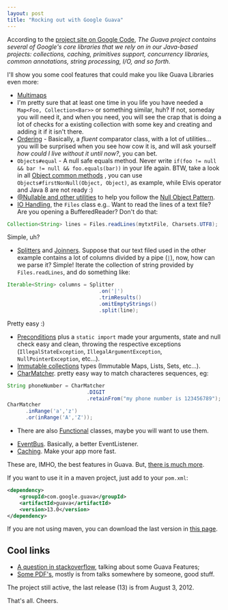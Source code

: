 ```yaml
---
layout: post
title: "Rocking out with Google Guava"
---
```


According to the
[project site on Google Code](http://code.google.com/p/guava-libraries/),
*The Guava project contains several of Google's core libraries that we rely on
in our Java-based projects: collections, caching, primitives support,
concurrency libraries, common annotations, string processing, I/O, and so
forth.*

I'll show you some cool features that could make you like Guava Libraries even more:

- [Multimaps](http://guava-libraries.googlecode.com/svn/tags/release09/javadoc/com/google/common/collect/Multimap.html)
- I'm pretty sure that at least one time in you life you have needed a
`Map<Foo, Collection<Bar>>` or something similar, huh? If not, someday you
will need it, and when you need, you will see the crap that is doing a lot of
checks for a existing collection with some key and creating and adding it if it
isn't there.
- [Ordering](http://code.google.com/p/guava-libraries/wiki/OrderingExplained) -
Basically, a *fluent* comparator class, with a lot of utilities... you will be
surprised when you see how cow it is, and will ask yourself *how could I live
without it until now?*, you can bet.
- `Objects#equal` - A null safe equals method. Never write
`if(foo != null && bar != null && foo.equals(bar))` in your life again. BTW,
take a look in all
[Object common methods](https://code.google.com/p/guava-libraries/wiki/CommonObjectUtilitiesExplained)
, you can use `Objects#firstNonNull(Object, Object)`, as example, while
Elvis operator and Java 8 are not ready :)
- [@Nullable and other utilities](https://code.google.com/p/guava-libraries/wiki/UsingAndAvoidingNullExplained)
to help you follow the
[Null Object Pattern](http://en.wikipedia.org/wiki/Null_Object_pattern#Java).
- [IO Handling](https://code.google.com/p/guava-libraries/wiki/IOExplained),
the `Files` class e.g..
	Want to read the lines of a text file? Are you opening a BufferedReader?
  Don't do that:

```java
Collection<String> lines = Files.readLines(mytxtFile, Charsets.UTF8);
```

Simple, uh?

- [Splitters](https://code.google.com/p/guava-libraries/wiki/StringsExplained#Splitter)
and
[Joinners](https://code.google.com/p/guava-libraries/wiki/StringsExplained#Joiner).
Suppose that our text filed used in the other example contains a lot of
columns divided by a pipe (`|`), now, how can we parse it? Simple! Iterate the
collection of string provided by `Files.readLines`, and do something like:

```java
Iterable<String> columns = Splitter
                              .on('|')
                              .trimResults()
                              .omitEmptyStrings()
                              .split(line);
```
Pretty easy :)

- [Preconditions](https://code.google.com/p/guava-libraries/wiki/PreconditionsExplained)
plus a `static import` made your arguments, state and null check easy and clean,
throwing the respective exceptions (`IllegalStateException`,
`IllegalArgumentException`, `NullPointerException`, etc...).
- [Immutable collections](https://code.google.com/p/guava-libraries/wiki/ImmutableCollectionsExplained)
types (Immutable Maps, Lists, Sets, etc...).
- [CharMatcher](https://code.google.com/p/guava-libraries/wiki/StringsExplained#CharMatcher).
pretty easy way to match characteres sequences, eg:

```java
String phoneNumber = CharMatcher
                          .DIGIT
                          .retainFrom("my phone number is 123456789");
CharMatcher
      .inRange('a','z')
      .or(inRange('A','Z'));
```

* There are also
[Functional](https://code.google.com/p/guava-libraries/wiki/FunctionalExplained)
classes, maybe you will want to use them.
- [EventBus](https://code.google.com/p/guava-libraries/wiki/EventBusExplained).
Basically, a better EventListener.
- [Caching](https://code.google.com/p/guava-libraries/wiki/CachesExplained).
Make your app more fast.

These are, IMHO, the best features in Guava. But,
[there is much more](https://code.google.com/p/guava-libraries/wiki).

If you want to use it in a maven project, just add to your `pom.xml`:

```xml
<dependency>
	<groupId>com.google.guava</groupId>
	<artifactId>guava</artifactId>
	<version>13.0</version>
</dependency>
```

If you are not using maven, you can download the last version in
[this page](https://code.google.com/p/guava-libraries/).


## Cool links

- [A question in stackoverflow](http://stackoverflow.com/questions/3759440/the-guava-library-for-java-what-are-its-most-useful-and-or-hidden-features#_=_),
talking about some Guava Features;
- [Some PDF's](https://code.google.com/p/guava-libraries/downloads/list),
mostly is from talks somewhere by someone, good stuff.

The project still active, the last release (13) is from August 3, 2012.

That's all. Cheers.
